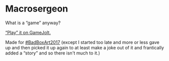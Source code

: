 # Macrosergeon

What is a “game” anyway?

[“Play” it on GameJolt.](https://gamejolt.com/games/macrosergeon/245614)

Made for [#BadBoxArt2017](http://jams.gamejolt.io/badboxart2017/)
(except I started too late
and more or less gave up
and then picked it up again to at least make a joke out of it
and frantically added a “story”
and so there isn't much to it.)

